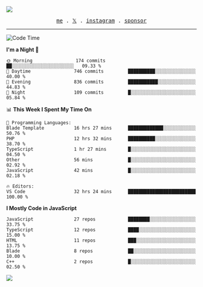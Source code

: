 <img style="bottom: 800px;" src="https://imgur.com/rilHVxA.png"/>
<p align="center">
  <samp>
    <a href="https://fayln.com">me</a> .
    <!-- <a href="https://fayln.com/projects">projects</a> . -->
    <a href="https://go.fayln.com/twitter">𝕏</a> .
    <a href="https://go.fayln.com/instagram">instagram</a> .
<!--     <a href="https://go.fayln.com/polywork">polywork</a> . -->
    <a href="https://github.com/sponsors/faridhnzz">sponsor</a>
  </samp>
</p>

---
<!--START_SECTION:waka-->
![Code Time](http://img.shields.io/badge/Code%20Time-3%2C904%20hrs%2036%20mins-blue)

**I'm a Night 🦉** 

```text
🌞 Morning                174 commits         ██░░░░░░░░░░░░░░░░░░░░░░░   09.33 % 
🌆 Daytime                746 commits         ██████████░░░░░░░░░░░░░░░   40.00 % 
🌃 Evening                836 commits         ███████████░░░░░░░░░░░░░░   44.83 % 
🌙 Night                  109 commits         █░░░░░░░░░░░░░░░░░░░░░░░░   05.84 % 
```


📊 **This Week I Spent My Time On** 

```text
💬 Programming Languages: 
Blade Template           16 hrs 27 mins      █████████████░░░░░░░░░░░░   50.76 % 
PHP                      12 hrs 32 mins      ██████████░░░░░░░░░░░░░░░   38.70 % 
TypeScript               1 hr 27 mins        █░░░░░░░░░░░░░░░░░░░░░░░░   04.50 % 
Other                    56 mins             █░░░░░░░░░░░░░░░░░░░░░░░░   02.92 % 
JavaScript               42 mins             █░░░░░░░░░░░░░░░░░░░░░░░░   02.18 % 

🔥 Editors: 
VS Code                  32 hrs 24 mins      █████████████████████████   100.00 % 
```

**I Mostly Code in JavaScript** 

```text
JavaScript               27 repos            ████████░░░░░░░░░░░░░░░░░   33.75 % 
TypeScript               12 repos            ████░░░░░░░░░░░░░░░░░░░░░   15.00 % 
HTML                     11 repos            ███░░░░░░░░░░░░░░░░░░░░░░   13.75 % 
Blade                    8 repos             ██░░░░░░░░░░░░░░░░░░░░░░░   10.00 % 
C++                      2 repos             █░░░░░░░░░░░░░░░░░░░░░░░░   02.50 % 
```




<!--END_SECTION:waka-->

![](https://hit.yhype.me/github/profile?user_id=29797712)
